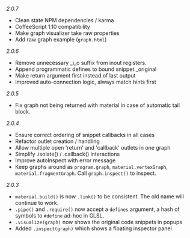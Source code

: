_2.0.7_

- Clean state NPM dependencies / karma
- CoffeeScript 1.10 compatibility
- Make graph visualizer take raw properties
- Add raw graph example (`graph.html`)

_2.0.6_

- Remove unnecessary \_i_o suffix from inout registers.
- Append programmatic defines to bound snippet.\_original
- Make return argument first instead of last output
- Improved auto-connection logic, always match hints first

_2.0.5_

- Fix graph not being returned with material in case of automatic tail block.

_2.0.4_

- Ensure correct ordering of snippet callbacks in all cases
- Refactor outlet creation / handling
- Allow multiple open 'return' and 'callback' outlets in one graph
- Simplify .isolate() / .callback() interactions
- Improve autoInspect with error message
- Keep graphs around as `program.graph`, `material.vertexGraph`, `material.fragmentGraph`. Call `graph.inspect()` to inspect.

_2.0.3_

- `material.build()` is now `.link()` to be consistent. The old name will continue to work.
- `.pipe()` and `.require()` now accept a `defines` argument, a hash of symbols to `#define` ad-hoc in GLSL.
- `.visualize(graph)` now shows the original code snippets in popups
- Added `.inspect(graph)` which shows a floating inspector panel
